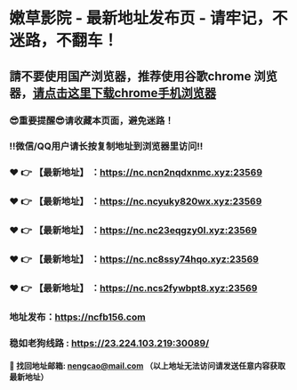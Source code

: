 # 嫩草影院 - 最新地址发布页 - 请牢记，不迷路，不翻车！

## 請不要使用国产浏览器，推荐使用谷歌chrome 浏览器，<a href = "https://www.google.cn/chrome/">请点击这里下载chrome手机浏览器</a>

### :sunglasses:重要提醒:sunglasses:请收藏本页面，避免迷路！
### ‼️微信/QQ用户请长按复制地址到浏览器里访问‼️

### :heart: :point_right: 【最新地址】 ：https://nc.ncn2nqdxnmc.xyz:23569
### :heart: :point_right: 【最新地址】 ：https://nc.ncyuky820wx.xyz:23569
### :heart: :point_right: 【最新地址】 ：https://nc.nc23eqgzy0l.xyz:23569
### :heart: :point_right: 【最新地址】 ：https://nc.nc8ssy74hqo.xyz:23569
### :heart: :point_right: 【最新地址】 ：https://nc.ncs2fywbpt8.xyz:23569

### 地址发布：https://ncfb156.com
### 稳如老狗线路 : https://23.224.103.219:30089/

#### :e-mail: __找回地址邮箱: nengcao@mail.com （以上地址无法访问请发送任意内容获取最新地址）__
